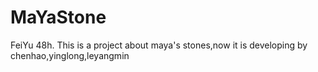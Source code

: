 # MaYaStone
FeiYu 48h.
This is a project about maya's stones,now it is developing by 
chenhao,yinglong,leyangmin